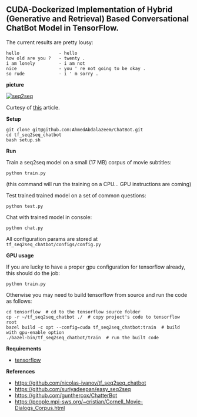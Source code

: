 ## CUDA-Dockerized Implementation of Hybrid (Generative and Retrieval) Based Conversational ChatBot Model in TensorFlow.



The current results are pretty lousy:

    hello   	        - hello
    how old are you ?   - twenty .
    i am lonely	        - i am not
    nice                - you ' re not going to be okay .
    so rude	            - i ' m sorry .

**picture**

[![seq2seq](https://4.bp.blogspot.com/-aArS0l1pjHQ/Vjj71pKAaEI/AAAAAAAAAxE/Nvy1FSbD_Vs/s640/2TFstaticgraphic_alt-01.png)](http://4.bp.blogspot.com/-aArS0l1pjHQ/Vjj71pKAaEI/AAAAAAAAAxE/Nvy1FSbD_Vs/s1600/2TFstaticgraphic_alt-01.png)

Curtesy of [this](http://googleresearch.blogspot.ru/2015/11/computer-respond-to-this-email.html) article.

**Setup**

    git clone git@github.com:AhmedAbdalazeem/ChatBot.git
    cd tf_seq2seq_chatbot
    bash setup.sh
    
**Run**

Train a seq2seq model on a small (17 MB) corpus of movie subtitles:

    python train.py
    
(this command will run the training on a CPU... GPU instructions are coming)

Test trained trained model on a set of common questions:

    python test.py
    
Chat with trained model in console:

    python chat.py
    
All configuration params are stored at `tf_seq2seq_chatbot/configs/config.py`

**GPU usage**

If you are lucky to have a proper gpu configuration for tensorflow already, this should do the job:

    python train.py
    
Otherwise you may need to build tensorflow from source and run the code as follows:

    cd tensorflow  # cd to the tensorflow source folder
    cp -r ~/tf_seq2seq_chatbot ./  # copy project's code to tensorflow root
    bazel build -c opt --config=cuda tf_seq2seq_chatbot:train  # build with gpu-enable option
    ./bazel-bin/tf_seq2seq_chatbot/train  # run the built code

**Requirements**

* [tensorflow](https://www.tensorflow.org/versions/master/get_started/os_setup.html)


**References**

* https://github.com/nicolas-ivanov/tf_seq2seq_chatbot
* https://github.com/suriyadeepan/easy_seq2seq
* https://github.com/gunthercox/ChatterBot
* https://people.mpi-sws.org/~cristian/Cornell_Movie-Dialogs_Corpus.html
